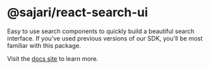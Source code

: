 # @sajari/react-search-ui

Easy to use search components to quickly build a beautiful search interface. If you've used previous versions of our SDK, you'll be most familiar with this package.

Visit the [docs site](https://sajari-react-sdk-v3.netlify.app/) to learn more.
